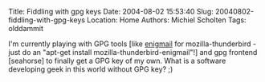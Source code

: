 Title: Fiddling with gpg keys
Date: 2004-08-02 15:53:40
Slug: 20040802-fiddling-with-gpg-keys
Location: Home
Authors: Michiel Scholten
Tags: olddammit

<p>I'm currently playing with GPG tools [like <a href="">enigmail</a> for mozilla-thunderbird - just do an "apt-get install mozilla-thunderbird-enigmail"!] and gpg frontend [seahorse] to finally get a GPG key of my own. What is a software developing geek in this world without GPG key? ;)</p>
